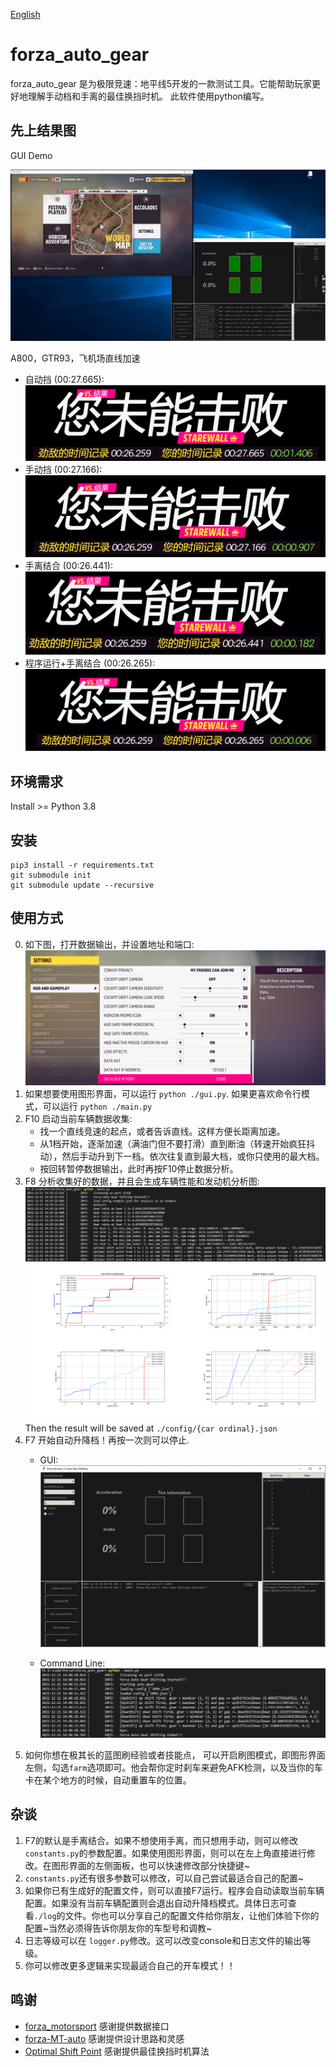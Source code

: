 [English](./README.md)

# forza_auto_gear
forza_auto_gear 是为极限竞速：地平线5开发的一款测试工具。它能帮助玩家更好地理解手动档和手离的最佳换挡时机。 此软件使用python编写。

## 先上结果图
GUI Demo

![gui demo](./img/demo.gif)

A800，GTR93，飞机场直线加速
- 自动挡 (00:27.665):
![automatic](./img/automatic.png)
- 手动挡 (00:27.166):
![manual](./img/manual.png)
- 手离结合 (00:26.441):
![manual w/ clutch](./img/manual_and_clutch.png)
- 程序运行+手离结合 (00:26.265):
![program manual w/ clutch](./img/program_m_and_c.png)

## 环境需求
Install >= Python 3.8

## 安装
```
pip3 install -r requirements.txt
git submodule init
git submodule update --recursive
```

## 使用方式
0. 如下图，打开数据输出，并设置地址和端口:
![data_output_settings](./img/output_settings.png)
1. 如果想要使用图形界面，可以运行 `python ./gui.py`. 如果更喜欢命令行模式，可以运行 `python ./main.py`
2. F10 启动当前车辆数据收集:
    - 找一个直线竞速的起点，或者告诉直线。这样方便长距离加速。
    - 从1档开始，逐渐加速（满油门但不要打滑）直到断油（转速开始疯狂抖动），然后手动升到下一档。依次往复直到最大档，或你只使用的最大档。
    - 按回转暂停数据输出，此时再按F10停止数据分析。
3. F8 分析收集好的数据，并且会生成车辆性能和发动机分析图:
![console_analysis](./img/forza_performance_analysis_console.png)
![forza_performance_analysis](./img/forza_performance_analysis.png)
Then the result will be saved at `./config/{car ordinal}.json`
4. F7 开始自动升降档！再按一次则可以停止.
    - GUI:
    ![f7 gui test](./img/f7_gui_test.png)

    - Command Line:
    ![f7 test](./img/f7_test.png)
5. 如何你想在极其长的蓝图刷经验或者技能点， 可以开启刷图模式，即图形界面左侧，勾选`farm`选项即可。他会帮你定时刹车来避免AFK检测，以及当你的车卡在某个地方的时候，自动重置车的位置。

## 杂谈
1. F7的默认是手离结合。如果不想使用手离，而只想用手动，则可以修改 `constants.py`的参数配置。如果使用图形界面，则可以在左上角直接进行修改。在图形界面的左侧面板，也可以快速修改部分快捷键~
2. `constants.py`还有很多参数可以修改，可以自己尝试最适合自己的配置~
3. 如果你已有生成好的配置文件，则可以直接F7运行。程序会自动读取当前车辆配置。如果没有当前车辆配置则会退出自动升降档模式。具体日志可查看`./log`的文件。你也可以分享自己的配置文件给你朋友，让他们体验下你的配置~当然必须得告诉你朋友你的车型号和调教~
4. 日志等级可以在 `logger.py`修改。这可以改变console和日志文件的输出等级。
5. 你可以修改更多逻辑来实现最适合自己的开车模式！！

## 鸣谢
- [forza_motorsport](https://github.com/nettrom/forza_motorsport) 感谢提供数据接口
- [forza-MT-auto](https://github.com/Yuandiaodiaodiao/forza-MT-auto) 感谢提供设计思路和灵感
- [Optimal Shift Point](https://glennmessersmith.com/shiftpt.html) 感谢提供最佳换挡时机算法